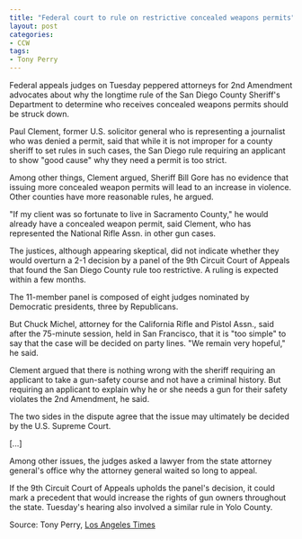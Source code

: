 ```yaml
---
title: "Federal court to rule on restrictive concealed weapons permits"
layout: post
categories:
- CCW
tags:
- Tony Perry
---
```


Federal appeals judges on Tuesday peppered attorneys for 2nd Amendment advocates about why the longtime rule of the San Diego County Sheriff's Department to determine who receives concealed weapons permits should be struck down.

Paul Clement, former U.S. solicitor general who is representing a journalist who was denied a permit, said that while it is not improper for a county sheriff to set rules in such cases, the San Diego rule requiring an applicant to show "good cause" why they need a permit is too strict.

Among other things, Clement argued, Sheriff Bill Gore has no evidence that issuing more concealed weapon permits will lead to an increase in violence. Other counties have more reasonable rules, he argued.

"If my client was so fortunate to live in Sacramento County," he would already have a concealed weapon permit, said Clement, who has represented the National Rifle Assn. in other gun cases.

The justices, although appearing skeptical, did not indicate whether they would overturn a 2-1 decision by a panel of the 9th Circuit Court of Appeals that found the San Diego County rule too restrictive. A ruling is expected within a few months.

The 11-member panel is composed of eight judges nominated by Democratic presidents, three by Republicans.

But Chuck Michel, attorney for the California Rifle and Pistol Assn., said after the 75-minute session, held in San Francisco, that it is "too simple" to say that the case will be decided on party lines. "We remain very hopeful," he said.

Clement argued that there is nothing wrong with the sheriff requiring an applicant to take a gun-safety course and not have a criminal history. But requiring an applicant to explain why he or she needs a gun for their safety violates the 2nd Amendment, he said.

The two sides in the dispute agree that the issue may ultimately be decided by the U.S. Supreme Court.

\[...\]

Among other issues, the judges asked a lawyer from the state attorney general's office why the attorney general waited so long to appeal.

If the 9th Circuit Court of Appeals upholds the panel's decision, it could mark a precedent that would increase the rights of gun owners throughout the state. Tuesday's hearing also involved a similar rule in Yolo County.

Source: Tony Perry, [Los Angeles Times](https://www.latimes.com/local/california/la-me-concealed-weapons-20150617-story.html)
